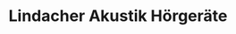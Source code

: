 ---
title: "Lindacher Akustik Hörgeräte"
url: /plochingen/lindacher-akustik-hoergeraete/
shop: Hörgeräte
---